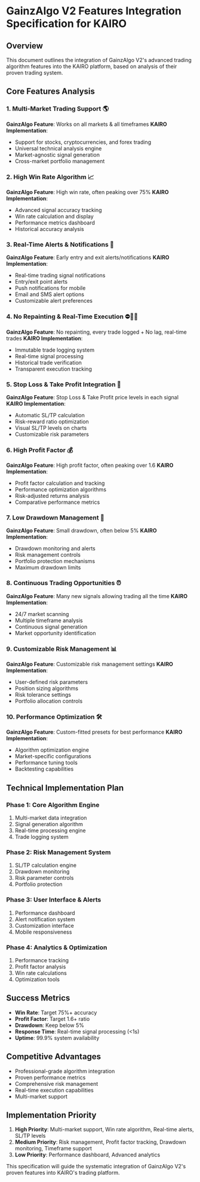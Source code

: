 # GainzAlgo V2 Features Integration Specification for KAIRO

## Overview
This document outlines the integration of GainzAlgo V2's advanced trading algorithm features into the KAIRO platform, based on analysis of their proven trading system.

## Core Features Analysis

### 1. Multi-Market Trading Support 🌎
**GainzAlgo Feature**: Works on all markets & all timeframes
**KAIRO Implementation**:
- Support for stocks, cryptocurrencies, and forex trading
- Universal technical analysis engine
- Market-agnostic signal generation
- Cross-market portfolio management

### 2. High Win Rate Algorithm 📈
**GainzAlgo Feature**: High win rate, often peaking over 75%
**KAIRO Implementation**:
- Advanced signal accuracy tracking
- Win rate calculation and display
- Performance metrics dashboard
- Historical accuracy analysis

### 3. Real-Time Alerts & Notifications 🚨
**GainzAlgo Feature**: Early entry and exit alerts/notifications
**KAIRO Implementation**:
- Real-time trading signal notifications
- Entry/exit point alerts
- Push notifications for mobile
- Email and SMS alert options
- Customizable alert preferences

### 4. No Repainting & Real-Time Execution ⛔🙅‍♂️
**GainzAlgo Feature**: No repainting, every trade logged + No lag, real-time trades
**KAIRO Implementation**:
- Immutable trade logging system
- Real-time signal processing
- Historical trade verification
- Transparent execution tracking

### 5. Stop Loss & Take Profit Integration 📝
**GainzAlgo Feature**: Stop Loss & Take Profit price levels in each signal
**KAIRO Implementation**:
- Automatic SL/TP calculation
- Risk-reward ratio optimization
- Visual SL/TP levels on charts
- Customizable risk parameters

### 6. High Profit Factor 💰
**GainzAlgo Feature**: High profit factor, often peaking over 1.6
**KAIRO Implementation**:
- Profit factor calculation and tracking
- Performance optimization algorithms
- Risk-adjusted returns analysis
- Comparative performance metrics

### 7. Low Drawdown Management 🤏
**GainzAlgo Feature**: Small drawdown, often below 5%
**KAIRO Implementation**:
- Drawdown monitoring and alerts
- Risk management controls
- Portfolio protection mechanisms
- Maximum drawdown limits

### 8. Continuous Trading Opportunities ⏰
**GainzAlgo Feature**: Many new signals allowing trading all the time
**KAIRO Implementation**:
- 24/7 market scanning
- Multiple timeframe analysis
- Continuous signal generation
- Market opportunity identification

### 9. Customizable Risk Management 📊
**GainzAlgo Feature**: Customizable risk management settings
**KAIRO Implementation**:
- User-defined risk parameters
- Position sizing algorithms
- Risk tolerance settings
- Portfolio allocation controls

### 10. Performance Optimization 🛠
**GainzAlgo Feature**: Custom-fitted presets for best performance
**KAIRO Implementation**:
- Algorithm optimization engine
- Market-specific configurations
- Performance tuning tools
- Backtesting capabilities

## Technical Implementation Plan

### Phase 1: Core Algorithm Engine
1. Multi-market data integration
2. Signal generation algorithm
3. Real-time processing engine
4. Trade logging system

### Phase 2: Risk Management System
1. SL/TP calculation engine
2. Drawdown monitoring
3. Risk parameter controls
4. Portfolio protection

### Phase 3: User Interface & Alerts
1. Performance dashboard
2. Alert notification system
3. Customization interface
4. Mobile responsiveness

### Phase 4: Analytics & Optimization
1. Performance tracking
2. Profit factor analysis
3. Win rate calculations
4. Optimization tools

## Success Metrics
- **Win Rate**: Target 75%+ accuracy
- **Profit Factor**: Target 1.6+ ratio
- **Drawdown**: Keep below 5%
- **Response Time**: Real-time signal processing (<1s)
- **Uptime**: 99.9% system availability

## Competitive Advantages
- Professional-grade algorithm integration
- Proven performance metrics
- Comprehensive risk management
- Real-time execution capabilities
- Multi-market support

## Implementation Priority
1. **High Priority**: Multi-market support, Win rate algorithm, Real-time alerts, SL/TP levels
2. **Medium Priority**: Risk management, Profit factor tracking, Drawdown monitoring, Timeframe support
3. **Low Priority**: Performance dashboard, Advanced analytics

This specification will guide the systematic integration of GainzAlgo V2's proven features into KAIRO's trading platform.